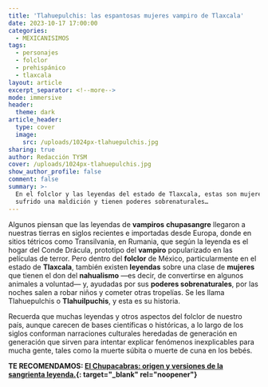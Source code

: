 ```yaml
---
title: 'Tlahuepulchis: las espantosas mujeres vampiro de Tlaxcala'
date: 2023-10-17 17:00:00
categories:
  - MEXICANISIMOS
tags:
  - personajes
  - folclor
  - prehispánico
  - tlaxcala
layout: article
excerpt_separator: <!--more-->
mode: immersive
header:
  theme: dark
article_header:
  type: cover
  image:
    src: /uploads/1024px-tlahuepulchis.jpg
sharing: true
author: Redacción TYSM
cover: /uploads/1024px-tlahuepulchis.jpg
show_author_profile: false
comment: false
summary: >-
  En el folclor y las leyendas del estado de Tlaxcala, estas son mujeres que han
  sufrido una maldición y tienen poderes sobrenaturales…
---
```

Algunos piensan que las leyendas de **vampiros** **chupasangre** llegaron a nuestras tierras en siglos recientes e importadas desde Europa, donde en sitios tétricos como Transilvania, en Rumania, que según la leyenda es el hogar del Conde Drácula, prototipo del **vampiro** popularizado en las películas de terror. Pero dentro del **folclor** de México, particularmente en el estado de **Tlaxcala**, también existen **leyendas** sobre una clase de **mujeres** que tienen el don del **nahualismo** —es decir, de convertirse en algunos animales a voluntad— y, ayudadas por sus **poderes sobrenaturales**, por las noches salen a robar niños y cometer otras tropelías. Se les llama Tlahuepulchis o **Tlahuilpuchis**, y esta es su historia.

Recuerda que muchas leyendas y otros aspectos del folclor de nuestro país, aunque carecen de bases científicas o históricas, a lo largo de los siglos conforman narraciones culturales heredadas de generación en generación que sirven para intentar explicar fenómenos inexplicables para mucha gente, tales como la muerte súbita o muerte de cuna en los bebés.

**TE RECOMENDAMOS: [El Chupacabras: origen y versiones de la sangrienta leyenda.](https://blog.tonoysumariachi.com/mexicanisimos/2022/11/14/el-chupacabras-origen-y-versiones-de-la-sangrienta-leyenda.html){: target="_blank" rel="noopener"}**
